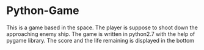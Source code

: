 # Python-Game
This is a game based in the space. 
The player is suppose to shoot down the approaching enemy ship.
The game is written in python2.7 with the help of pygame library.
The score and the life remaining is displayed in the bottom
